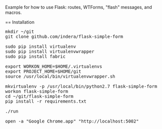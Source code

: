 
Example for how to use Flask: 
    routes, WTForms, "flash" messages, and macros.


== Installation

<pre>
mkdir ~/git
git clone github.com/indera/flask-simple-form

sudo pip install virtualenv
sudo pip install virtualenvwrapper
sudo pip install fabric

export WORKON_HOME=$HOME/.virtualenvs
export PROJECT_HOME=$HOME/git
source /usr/local/bin/virtualenvwrapper.sh

mkvirtualenv -p /usr/local/bin/python2.7 flask-simple-form
workon flask-simple-form
cd ~/git/flask-simple-form
pip install -r requirements.txt

./run

open -a "Google Chrome.app" "http://localhost:5002"
</pre>
